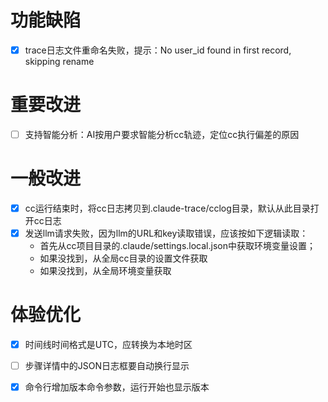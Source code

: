 # 功能缺陷
- [X] trace日志文件重命名失败，提示：No user_id found in first record, skipping rename
  
# 重要改进
- [ ] 支持智能分析：AI按用户要求智能分析cc轨迹，定位cc执行偏差的原因

# 一般改进
- [X] cc运行结束时，将cc日志拷贝到.claude-trace/cclog目录，默认从此目录打开cc日志
- [X] 发送llm请求失败，因为llm的URL和key读取错误，应该按如下逻辑读取：
  - 首先从cc项目目录的.claude/settings.local.json中获取环境变量设置；
  - 如果没找到，从全局cc目录的设置文件获取
  - 如果没找到，从全局环境变量获取

# 体验优化
- [X] 时间线时间格式是UTC，应转换为本地时区
- [ ] 步骤详情中的JSON日志框要自动换行显示
- [X] 命令行增加版本命令参数，运行开始也显示版本



